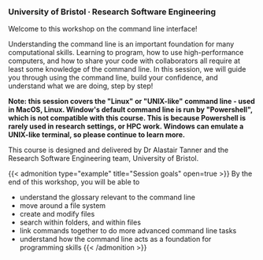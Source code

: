 ### University of Bristol ∙ Research Software Engineering

Welcome to this workshop on the command line interface!

Understanding the command line is an important foundation for many computational skills. Learning to program, how to use high-performance computers, and how to share your code with collaborators all require at least some knowledge of the command line. In this session, we will guide you through using the command line, build your confidence, and understand what we are doing, step by step!

**Note: this session covers the "Linux" or "UNIX-like" command line - used in MacOS, Linux. Window's default command line is run by "Powershell", which is not compatible with this course. This is because Powershell is rarely used in research settings, or HPC work. Windows can emulate a UNIX-like terminal, so please continue to learn more.**

This course is designed and delivered by Dr Alastair Tanner and the Research Software Engineering team, University of Bristol.

{{< admonition type="example" title="Session goals" open=true >}}
By the end of this workshop, you will be able to
- understand the glossary relevant to the command line
- move around a file system
- create and modify files
- search within folders, and within files
- link commands together to do more advanced command line tasks
- understand how the command line acts as a foundation for programming skills
{{< /admonition >}}




